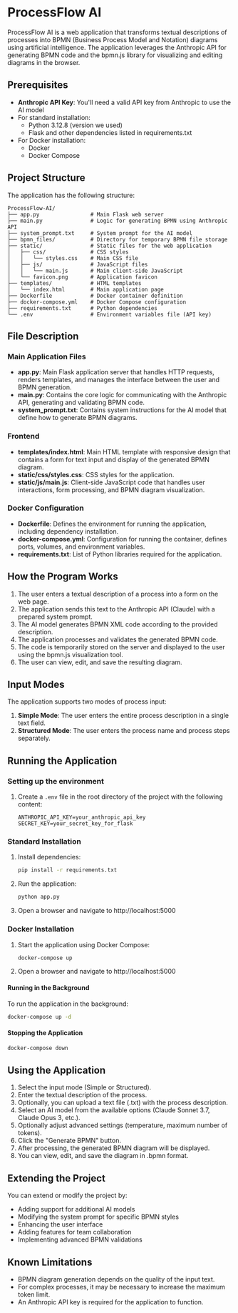 # ProcessFlow AI

ProcessFlow AI is a web application that transforms textual descriptions of processes into BPMN (Business Process Model and Notation) diagrams using artificial intelligence. The application leverages the Anthropic API for generating BPMN code and the bpmn.js library for visualizing and editing diagrams in the browser.

## Prerequisites

- **Anthropic API Key**: You'll need a valid API key from Anthropic to use the AI model
- For standard installation:
  - Python 3.12.8 (version we used)
  - Flask and other dependencies listed in requirements.txt
- For Docker installation:
  - Docker
  - Docker Compose

## Project Structure

The application has the following structure:

```
ProcessFlow-AI/
├── app.py                # Main Flask web server
├── main.py               # Logic for generating BPMN using Anthropic API
├── system_prompt.txt     # System prompt for the AI model
├── bpmn_files/           # Directory for temporary BPMN file storage
├── static/               # Static files for the web application
│   ├── css/              # CSS styles
│   │   └── styles.css    # Main CSS file
│   ├── js/               # JavaScript files
│   │   └── main.js       # Main client-side JavaScript
│   └── favicon.png       # Application favicon
├── templates/            # HTML templates
│   └── index.html        # Main application page
├── Dockerfile            # Docker container definition
├── docker-compose.yml    # Docker Compose configuration
├── requirements.txt      # Python dependencies
└── .env                  # Environment variables file (API key)
```

## File Description

### Main Application Files

- **app.py**: Main Flask application server that handles HTTP requests, renders templates, and manages the interface between the user and BPMN generation.
- **main.py**: Contains the core logic for communicating with the Anthropic API, generating and validating BPMN code.
- **system_prompt.txt**: Contains system instructions for the AI model that define how to generate BPMN diagrams.

### Frontend

- **templates/index.html**: Main HTML template with responsive design that contains a form for text input and display of the generated BPMN diagram.
- **static/css/styles.css**: CSS styles for the application.
- **static/js/main.js**: Client-side JavaScript code that handles user interactions, form processing, and BPMN diagram visualization.

### Docker Configuration

- **Dockerfile**: Defines the environment for running the application, including dependency installation.
- **docker-compose.yml**: Configuration for running the container, defines ports, volumes, and environment variables.
- **requirements.txt**: List of Python libraries required for the application.

## How the Program Works

1. The user enters a textual description of a process into a form on the web page.
2. The application sends this text to the Anthropic API (Claude) with a prepared system prompt.
3. The AI model generates BPMN XML code according to the provided description.
4. The application processes and validates the generated BPMN code.
5. The code is temporarily stored on the server and displayed to the user using the bpmn.js visualization tool.
6. The user can view, edit, and save the resulting diagram.

## Input Modes

The application supports two modes of process input:

1. **Simple Mode**: The user enters the entire process description in a single text field.
2. **Structured Mode**: The user enters the process name and process steps separately.

## Running the Application

### Setting up the environment

1. Create a `.env` file in the root directory of the project with the following content:
   ```
   ANTHROPIC_API_KEY=your_anthropic_api_key
   SECRET_KEY=your_secret_key_for_flask
   ```

### Standard Installation

1. Install dependencies:
   ```bash
   pip install -r requirements.txt
   ```

2. Run the application:
   ```bash
   python app.py
   ```

3. Open a browser and navigate to http://localhost:5000

### Docker Installation

1. Start the application using Docker Compose:
   ```bash
   docker-compose up
   ```

2. Open a browser and navigate to http://localhost:5000

#### Running in the Background

To run the application in the background:
```bash
docker-compose up -d
```

#### Stopping the Application

```bash
docker-compose down
```

## Using the Application

1. Select the input mode (Simple or Structured).
2. Enter the textual description of the process.
3. Optionally, you can upload a text file (.txt) with the process description.
4. Select an AI model from the available options (Claude Sonnet 3.7, Claude Opus 3, etc.).
5. Optionally adjust advanced settings (temperature, maximum number of tokens).
6. Click the "Generate BPMN" button.
7. After processing, the generated BPMN diagram will be displayed.
8. You can view, edit, and save the diagram in .bpmn format.

## Extending the Project

You can extend or modify the project by:

- Adding support for additional AI models
- Modifying the system prompt for specific BPMN styles
- Enhancing the user interface
- Adding features for team collaboration
- Implementing advanced BPMN validations

## Known Limitations

- BPMN diagram generation depends on the quality of the input text.
- For complex processes, it may be necessary to increase the maximum token limit.
- An Anthropic API key is required for the application to function.

